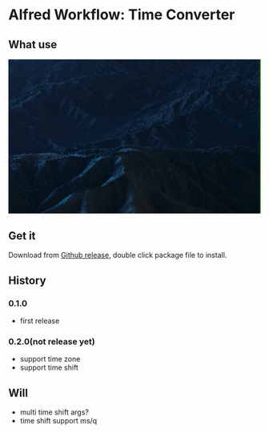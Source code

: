 # Alfred Workflow: Time Converter

## What use
![demo-basic](docs/demo-basic.gif)

## Get it
Download from [Github release](https://github.com/rexzhang/alfred-workflow-time-converter/releases), double click package file to install.

## History

### 0.1.0
- first release

### 0.2.0(not release yet)
- support time zone
- support time shift

## Will
- multi time shift args?
- time shift support ms/q
